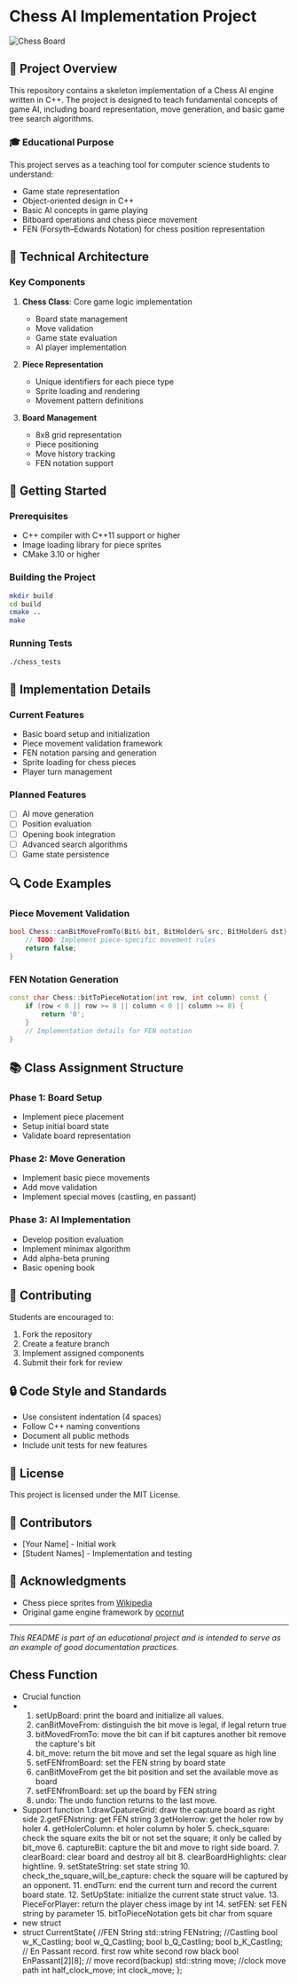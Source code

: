 # Chess AI Implementation Project

![Chess Board](https://raw.githubusercontent.com/zaphodgjd/class-chess-123/main/chess/w_king.png)

## 🎯 Project Overview
This repository contains a skeleton implementation of a Chess AI engine written in C++. The project is designed to teach fundamental concepts of game AI, including board representation, move generation, and basic game tree search algorithms.

### 🎓 Educational Purpose
This project serves as a teaching tool for computer science students to understand:
- Game state representation
- Object-oriented design in C++
- Basic AI concepts in game playing
- Bitboard operations and chess piece movement
- FEN (Forsyth–Edwards Notation) for chess position representation

## 🔧 Technical Architecture

### Key Components
1. **Chess Class**: Core game logic implementation
   - Board state management
   - Move validation
   - Game state evaluation
   - AI player implementation

2. **Piece Representation**
   - Unique identifiers for each piece type
   - Sprite loading and rendering
   - Movement pattern definitions

3. **Board Management**
   - 8x8 grid representation
   - Piece positioning
   - Move history tracking
   - FEN notation support

## 🚀 Getting Started

### Prerequisites
- C++ compiler with C++11 support or higher
- Image loading library for piece sprites
- CMake 3.10 or higher

### Building the Project
```bash
mkdir build
cd build
cmake ..
make
```

### Running Tests
```bash
./chess_tests
```

## 📝 Implementation Details

### Current Features
- Basic board setup and initialization
- Piece movement validation framework
- FEN notation parsing and generation
- Sprite loading for chess pieces
- Player turn management

### Planned Features
- [ ] AI move generation
- [ ] Position evaluation
- [ ] Opening book integration
- [ ] Advanced search algorithms
- [ ] Game state persistence

## 🔍 Code Examples

### Piece Movement Validation
```cpp
bool Chess::canBitMoveFromTo(Bit& bit, BitHolder& src, BitHolder& dst) {
    // TODO: Implement piece-specific movement rules
    return false;
}
```

### FEN Notation Generation
```cpp
const char Chess::bitToPieceNotation(int row, int column) const {
    if (row < 0 || row >= 8 || column < 0 || column >= 8) {
        return '0';
    }
    // Implementation details for FEN notation
}
```

## 📚 Class Assignment Structure

### Phase 1: Board Setup
- Implement piece placement
- Setup initial board state
- Validate board representation

### Phase 2: Move Generation
- Implement basic piece movements
- Add move validation
- Implement special moves (castling, en passant)

### Phase 3: AI Implementation
- Develop position evaluation
- Implement minimax algorithm
- Add alpha-beta pruning
- Basic opening book

## 🤝 Contributing
Students are encouraged to:
1. Fork the repository
2. Create a feature branch
3. Implement assigned components
4. Submit their fork for review

## 🔒 Code Style and Standards
- Use consistent indentation (4 spaces)
- Follow C++ naming conventions
- Document all public methods
- Include unit tests for new features

## 📄 License
This project is licensed under the MIT License.

## 👥 Contributors
- [Your Name] - Initial work
- [Student Names] - Implementation and testing

## 🙏 Acknowledgments
- Chess piece sprites from [Wikipedia](https://en.wikipedia.org/wiki/Chess_piece)
- Original game engine framework by [ocornut](https://github.com/ocornut/imgui)

---
*This README is part of an educational project and is intended to serve as an example of good documentation practices.*

## Chess Function

- Crucial function
- 1. setUpBoard: print the board and initialize all values.
  2. canBitMoveFrom: distinguish the bit move is legal, if legal return true
  3. bitMovedFromTo: move the bit can if bit captures another bit remove the capture's bit
  4. bit_move: return the bit move and set the legal square as high line
  5. setFENfromBoard: set the FEN string by board state
  6. canBitMoveFrom get the bit position and set the available move as board
  7. setFENfromBoard: set up the board by FEN string
  8. undo: The undo function returns to the last move.
- Support function
  1.drawCpatureGrid: draw the capture board as right side
  2.getFENstring: get FEN string
  3.getHolerrow: get the holer row by holer
  4. getHolerColumn: et holer column by holer
  5. check_square: check the square exits the bit or not set the square; it only be called by bit_move
  6. captureBit: capture the bit and move to right side board.
  7. clearBoard: clear board and destroy all bit
  8. clearBoardHighlights: clear hightline.
  9. setStateString: set state string
  10. check_the_square_will_be_capture: check the square will be captured by an opponent.
  11. endTurn: end the current turn and record the current board state.
  12. SetUpState: initialize the current state struct value.
  13. PieceForPlayer: return the player chess image by int
  14. setFEN: set FEN string by parameter
  15. bitToPieceNotation gets bit char from square
- new struct
- struct CurrentState{
 //FEN  String
    std::string  FENstring; 
     //Castling
    bool w_K_Castling; 
    bool w_Q_Castling;
    bool b_Q_Castling;
    bool b_K_Castling;
  // En Passant record. first row white second row black
    bool  EnPassant[2][8];
  // move record(backup)
    std::string	move;
  //clock move path
    int half_clock_move;
    int clock_move;
};
